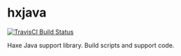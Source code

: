 hxjava
======

[![TravisCI Build Status](https://travis-ci.org/HaxeFoundation/hxjava.svg?branch=master)](https://travis-ci.org/HaxeFoundation/hxjava)

Haxe Java support library. Build scripts and support code.
